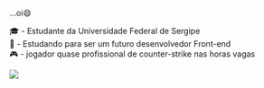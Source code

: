 ...oi:smile:

:mortar_board: - Estudante da Universidade Federal de Sergipe<br>
:hammer: - Estudando para ser um futuro desenvolvedor Front-end<br>
:video_game: - jogador quase profissional de counter-strike nas horas vagas


<img src="https://github-readme-stats.vercel.app/api?username=Gabriel-lotto&&show_icons=true&title_color=ffffff&icon_color=bb2acf&text_color=daf7dc&bg_color=151515">

